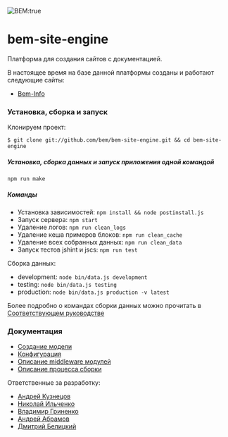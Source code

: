 ![BEM:true](http://img.shields.io/badge/bem-true-yellow.svg?style=flat)

bem-site-engine
========

Платформа для создания сайтов с документацией.

В настоящее время на базе данной платформы созданы и работают следующие сайты:

* [Bem-Info](http://bem.info)

### Установка, сборка и запуск

Клонируем проект:
```
$ git clone git://github.com/bem/bem-site-engine.git && cd bem-site-engine
```

##### Установка, сборка данных и запуск приложения одной командой

```
npm run make
```

##### Команды

* Установка зависимостей: `npm install && node postinstall.js`
* Запуск сервера: `npm start`
* Удаление логов: `npm run clean_logs`
* Удаление кеша примеров блоков: `npm run clean_cache`
* Удаление всех собранных данных: `npm run clean_data`
* Запуск тестов jshint и jscs: `npm run test`

Сборка данных:

* development: `node bin/data.js development`
* testing: `node bin/data.js testing`
* production: `node bin/data.js production -v latest`

Более подробно о командах сборки данных можно прочитать в [Соответствующем руководстве](./docs/data_compiling.ru.md)

### Документация

* [Создание модели](./docs/model.ru.md)
* [Конфигурация](./docs/config.ru.md)
* [Описание middleware модулей](./docs/middleware.ru.md)
* [Описание процесса сборки](./docs/data_compiling.ru.md)

Ответственные за разработку:

* [Андрей Кузнецов](https://github.com/tormozz48)
* [Николай Ильченко](https://github.com/tavriaforever)
* [Владимир Гриненко](https://github.com/tadatuta)
* [Андрей Абрамов](https://github.com/andrewblond)
* [Дмитрий Белицкий](https://github.com/dab)
